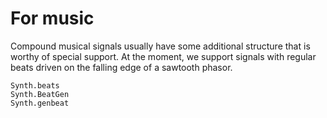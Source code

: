 # For music

Compound musical signals usually have some additional structure that
is worthy of special support. At the moment, we support signals with
regular beats driven on the falling edge of a sawtooth phasor.

```@docs
Synth.beats
Synth.BeatGen
Synth.genbeat
```


